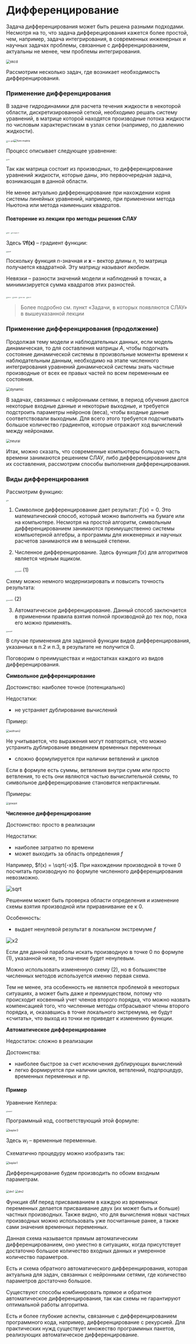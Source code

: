 # Дифференцирование

Задача дифференцирования может быть решена разными подходами. Несмотря на то, что задача дифферецирования кажется более простой, чем, например, задача интегрирования, в современных инженерных и научных задачах проблемы, связанные с дифференцированием, актуальны не менее, чем проблемы интегрирования.

<img src=".\sources\LETI8\xkcd.png" alt="xkcd" style="zoom:67%;" />

Рассмотрим несколько задач, где возникает необходимость дифференцирования.

### Применение дифференцирования

В задаче гидродинамики для расчета течения жидкости в некоторой области, дискретизированной сеткой, необходимо решать систему уравнений, в матрице которой находятся производные потока жидкости по числовым характеристикам в узлах сетки (например, по давлению жидкости).

<img src=".\sources\LETI6\cc-grid.png" alt="cc-grid" style="zoom: 33%;" /><img src=".\sources\LETI6\fvm-matrix.png" alt="fvm-matrix" style="zoom:50%;" />

Процесс описывает следующее уравнение:

<img src=".\sources\LETI6\cfd.png" alt="cfd" style="zoom:25%;" />

Так как матрица состоит из производных, то дифференцирование уравнений жидкости, которые даны, это первоочередная задача, возникающая в данной области.

Не менее актуально дифференцирование при нахождении корня системы линейных уравнений, например, при применении метода Ньютона или метода наименьших квадратов.

#### Повторение из лекции про методы решения СЛАУ

<img src=".\sources\LETI6\fx0.png" alt="fx0" style="zoom:25%;" />

<img src=".\sources\LETI6\fx-taylor-2.png" alt="fx-taylor-2" style="zoom:25%;" />

Здесь $\nabla \mathbf{f(x)}$ – градиент функции:

<img src=".\sources\LETI6\gradf.png" alt="gradf" style="zoom:25%;" />

Поскольку функция $n$-значная и $\mathbf{x}$ – вектор длины $n$, то матрица получается квадратной. Эту матрицу называют *якобиан*.

Невязки – разности значений модели и наблюдений в точках, а минимизируется сумма квадратов этих разностей.

<img src=".\sources\LETI6\min-s.png" alt="min-s" style="zoom:25%;" />

<img src=".\sources\LETI6\lsm1a.png" alt="lsm1a" style="zoom:25%;" />

<img src=".\sources\LETI6\lsm-ata.png" alt="lsm-ata" style="zoom:25%;" />

<img src=".\sources\LETI6\lsm-2.png" alt="lsm-2" style="zoom:25%;" />

>  Более подробно см. пункт «Задачи, в которых появляются СЛАУ» в вышеуказанной лекции

### Применение дифференцирования (продолжение)

Продолжая тему модели и наблюдательных данных, если модель динамическая, то для составления матрицы $A$, чтобы подогнать состояние динамической системы в произвольные моменты времени к наблюдательным данным, необходимо на этапе численного интегрирования уравнений динамической системы знать частные производные от всех ее правых частей по всем переменным ее состояния.

<img src=".\sources\LETI8\dynamic.png" alt="dynamic" style="zoom: 67%;" />

В задачах, связанных с нейронными сетями, в период обучения даются некоторые входные данные и некоторые выходные, и требуется подстроить параметры нейронов (веса), чтобы входные данные соответствовали выходным. Для всего этого требуется подсчитывать большое количество градиентов, которые отражают ход вычислений между нейронами.

<img src=".\sources\LETI8\neural.png" alt="neural" style="zoom: 67%;" />

Итак, можно сказать, что современные компьютеры большую часть времени занимаются решением СЛАУ, либо дифференцированием для их составления, рассмотрим способы выполнения дифференцирования.

### Виды дифференцирования

Рассмотрим функцию:

<img src=".\sources\LETI8\fx.png" alt="fx" style="zoom:25%;" />

1. Символное дифференцирование дает результат: $f’(x)=0$. Это математический способ, который можно выполнять на бумаге или на компьютере. Несмотря на простой алгоритм, символьным дифференцированием занимаются преимущественно системы компьютерной алгебры, а программы для инженерных и научных расчетов занимаются им в меньшей степени.
2. Численное дифференцирование. Здесь функция $f(x)$ для алгоритмов является черным ящиком.

   <img src=".\sources\LETI8\numdiff1.png" alt="numdiff1" style="zoom:25%;" />							(1)

Схему можно немного модернизировать и повысить точность результата:

<img src=".\sources\LETI8\numdiff2.png" alt="numdiff2" style="zoom:25%;" />						(2)

3. Автоматическое дифференцирование. Данный способ заключается в применении правила взятия полной производной до тех пор, пока его можно применять.

<img src=".\sources\LETI8\autodiff.png" alt="autodiff" style="zoom:25%;" />

В случае применения для заданной функции видов дифференцирования, указанных в п.2 и п.3, в результате не получится 0.

Поговорим о преимуществах и недостатках каждого из видов дифференцирования.

**Символьное дифференцирование**

Достоинство: наиболее точное (потенциально)

Недостатки: 

* не устраняет дублирование вычислений

Пример:

<img src=".\sources\LETI8\wolfram2.png" alt="wolfram2" style="zoom:50%;" />

Не учитывается, что выражения могут повторяться, что можно устранить дублирование введением временных переменных

* сложно формулируется при наличии ветвлений и циклов

Если в формуле есть суммы, ветвления внутри сумм или просто ветвления, то есть они являются частью вычислительной схемы, то символьное дифференцирование становится непрактичным.

Примеры:

<img src=".\sources\LETI8\gravpot.png" alt="gravpot" style="zoom: 45%;" />

**Численное дифференцирование**

Достоинство: просто в реализации

Недостатки:

* наиболее затратно по времени
* может выходить за область определения $f$

Например, $f(x) = \sqrt{-x}$. При нахождении производной в точке 0 посчитать производную по формуле численного дифференцирования невозможно.

![sqrt](.\sources\LETI8\sqrt.png)

Решением может быть проверка области определения и изменение схемы взятия производной или приравнивание ее к 0.

Особенность:

* выдает ненулевой результат в локальном экстремуме $f$

![x2](.\sources\LETI8\x2.png)

Если для данной параболы искать производную в точке 0 по формуле (1), указанной ниже, то значение будет ненулевым.

Можно использовать измененную схему (2), но в большинстве численных методов используется именно первая схема.

Тем не менее, эта особенность не является проблемой в некоторых ситуациях, а может быть даже и преимуществом, потому что происходит косвенный учет членов второго порядка, что можно назвать компенсацией того, что численные методы отбрасывают члены второго порядка, и, оказавшись в точке локального экстремума, не будут «считать», что выход из точки не приведет к изменению функции.

**Автоматическое дифференцирование**

Недостаток: сложно в реализации

Достоинства:

* наиболее быстрое за счет исключения дублирующих вычислений
* легко формируется при наличии циклов, ветвлений, подпроцедур, временных переменных и пр.

#### Пример

Уравнение Кеплера:

<img src=".\sources\LETI8\kepler2.png" alt="kepler2" style="zoom:25%;" />

Программный код, соответствующий этой формуле:

<img src=".\sources\LETI8\kepler3.png" alt="kepler3" style="zoom:50%;" />

Здесь $w_i$ – временные переменные.

Схематично процедуру можно изобразить так:

<img src=".\sources\LETI8\kepler1.png" alt="kepler1" style="zoom:50%;" />

Дифференцирование будем производить по обоим входным параметрам.

<img src=".\sources\LETI8\dm1.png" alt="dm1" style="zoom:50%;" />                    <img src=".\sources\LETI8\dm2.png" alt="dm2" style="zoom:50%;" />

Функция $\mathrm{d}M$ перед присваиванием в каждую из временных переменных делается присваивание двух (их может быть и больше) частных производных. Также видно, что для вычисления новых частных производных можно использовать уже посчитанные ранее, а также сами значения временных переменных.

Данная схема называется прямым автоматическим дифференцированием, оно уместно в ситуациях, когда присутствует достаточно большое количество входных данных и умеренное количество параметров. 

Есть и схема обратного автоматического дифференцирования, которая актуальна для задач, связанных с нейронными сетями, где количество параметров достаточно большое.

Существуют способы комбинировать прямое и обратное автоматическое дифференцирования, так как схемы не гарантируют оптимальной работы алгоритма.

Есть и более глубокие аспекты, связанные с дифференцированием программного кода, например, дифференцирование с рекурсией. Для практических нужд существует множество программных пакетов, реализующих автоматическое дифференцирование.

